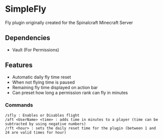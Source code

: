 # SimpleFly
Fly plugin originally created for the Spinalcraft Minecraft Server

## Dependencies
- Vault (For Permissions)


## Features
- Automatic daily fly time reset
- When not flying time is paused
- Remaining fly time displayed on action bar
- Can preset how long a permission rank can fly in minutes

### Commands
```
/sfly : Enables or Disables flight
/aft <UserName> <time> : adds time in minutes to a player (time can be subtracted by using negative numbers)
/rft <hour> : sets the daily reset time for the plugin (between 1 and 24 are valid times for hour)
```
